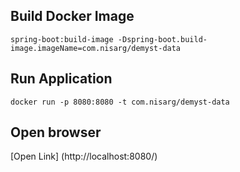 ## Build Docker Image

`spring-boot:build-image -Dspring-boot.build-image.imageName=com.nisarg/demyst-data`

## Run Application

`docker run -p 8080:8080 -t com.nisarg/demyst-data`

## Open browser

[Open Link] (http://localhost:8080/)